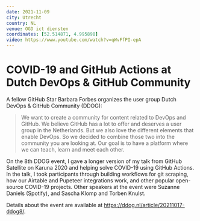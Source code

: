 ```yaml
---
date: 2021-11-09
city: Utrecht
country: NL
venue: OGD ict diensten
coordinates: [52.514871, 4.995898]
video: https://www.youtube.com/watch?v=qWvFfPI-epA
---
```


# COVID-19 and GitHub Actions at Dutch DevOps & GitHub Community

A fellow GitHub Star Barbara Forbes organizes the user group Dutch DevOps & GitHub Community (DDOG):

> We want to create a community for content related to DevOps and GitHub. We believe GitHub has a lot to offer and deserves a user group in the Netherlands. But we also love the different elements that enable DevOps. So we decided to combine those two into the community you are looking at. Our goal is to have a platform where we can teach, learn and meet each other.

On the 8th DDOG event, I gave a longer version of my talk from GitHub Satellite on Karuna 2020 and helping solve COVID-19 using GitHub Actions. In the talk, I took participants through building workflows for git scraping, how our Airtable and Pupeteer integrations work, and other popular open-source COVID-19 projects. Other speakers at the event were Suzanne Daniels (Spotify), and Sascha Klomp and Torben Knulst.

Details about the event are available at https://ddog.nl/article/20211017-ddog8/.
